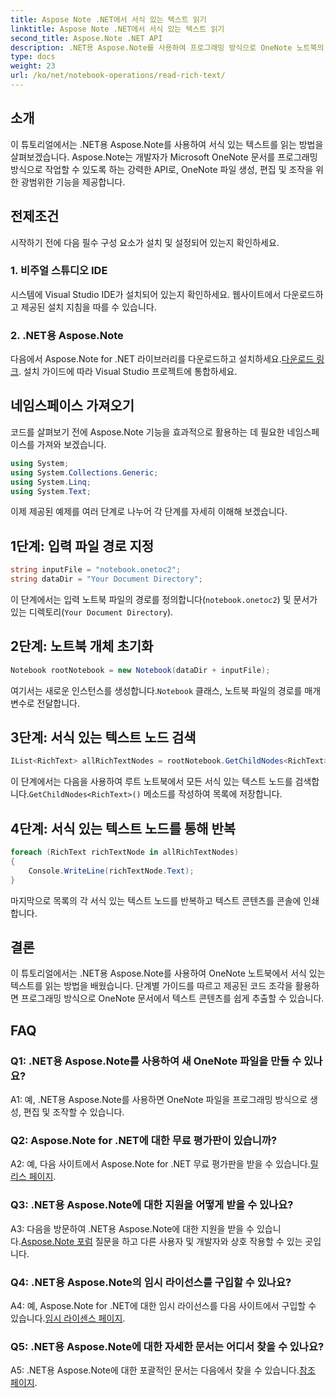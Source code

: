 ```yaml
---
title: Aspose Note .NET에서 서식 있는 텍스트 읽기
linktitle: Aspose Note .NET에서 서식 있는 텍스트 읽기
second_title: Aspose.Note .NET API
description: .NET용 Aspose.Note를 사용하여 프로그래밍 방식으로 OneNote 노트북의 서식 있는 텍스트를 읽는 방법을 알아보세요. 간편한 통합을 위해 단계별 튜토리얼을 따르세요.
type: docs
weight: 23
url: /ko/net/notebook-operations/read-rich-text/
---
```

## 소개

이 튜토리얼에서는 .NET용 Aspose.Note를 사용하여 서식 있는 텍스트를 읽는 방법을 살펴보겠습니다. Aspose.Note는 개발자가 Microsoft OneNote 문서를 프로그래밍 방식으로 작업할 수 있도록 하는 강력한 API로, OneNote 파일 생성, 편집 및 조작을 위한 광범위한 기능을 제공합니다.

## 전제조건

시작하기 전에 다음 필수 구성 요소가 설치 및 설정되어 있는지 확인하세요.

### 1. 비주얼 스튜디오 IDE

시스템에 Visual Studio IDE가 설치되어 있는지 확인하세요. 웹사이트에서 다운로드하고 제공된 설치 지침을 따를 수 있습니다.

### 2. .NET용 Aspose.Note

 다음에서 Aspose.Note for .NET 라이브러리를 다운로드하고 설치하세요.[다운로드 링크](https://releases.aspose.com/note/net/). 설치 가이드에 따라 Visual Studio 프로젝트에 통합하세요.

## 네임스페이스 가져오기

코드를 살펴보기 전에 Aspose.Note 기능을 효과적으로 활용하는 데 필요한 네임스페이스를 가져와 보겠습니다.

```csharp
using System;
using System.Collections.Generic;
using System.Linq;
using System.Text;
```

이제 제공된 예제를 여러 단계로 나누어 각 단계를 자세히 이해해 보겠습니다.

## 1단계: 입력 파일 경로 지정

```csharp
string inputFile = "notebook.onetoc2";
string dataDir = "Your Document Directory";
```

이 단계에서는 입력 노트북 파일의 경로를 정의합니다(`notebook.onetoc2`) 및 문서가 있는 디렉토리(`Your Document Directory`).

## 2단계: 노트북 개체 초기화

```csharp
Notebook rootNotebook = new Notebook(dataDir + inputFile);
```

 여기서는 새로운 인스턴스를 생성합니다.`Notebook` 클래스, 노트북 파일의 경로를 매개변수로 전달합니다.

## 3단계: 서식 있는 텍스트 노드 검색

```csharp
IList<RichText> allRichTextNodes = rootNotebook.GetChildNodes<RichText>();
```

 이 단계에서는 다음을 사용하여 루트 노트북에서 모든 서식 있는 텍스트 노드를 검색합니다.`GetChildNodes<RichText>()` 메소드를 작성하여 목록에 저장합니다.

## 4단계: 서식 있는 텍스트 노드를 통해 반복

```csharp
foreach (RichText richTextNode in allRichTextNodes)
{
    Console.WriteLine(richTextNode.Text);
}
```

마지막으로 목록의 각 서식 있는 텍스트 노드를 반복하고 텍스트 콘텐츠를 콘솔에 인쇄합니다.

## 결론

이 튜토리얼에서는 .NET용 Aspose.Note를 사용하여 OneNote 노트북에서 서식 있는 텍스트를 읽는 방법을 배웠습니다. 단계별 가이드를 따르고 제공된 코드 조각을 활용하면 프로그래밍 방식으로 OneNote 문서에서 텍스트 콘텐츠를 쉽게 추출할 수 있습니다.

## FAQ

### Q1: .NET용 Aspose.Note를 사용하여 새 OneNote 파일을 만들 수 있나요?

A1: 예, .NET용 Aspose.Note를 사용하면 OneNote 파일을 프로그래밍 방식으로 생성, 편집 및 조작할 수 있습니다.

### Q2: Aspose.Note for .NET에 대한 무료 평가판이 있습니까?

 A2: 예, 다음 사이트에서 Aspose.Note for .NET 무료 평가판을 받을 수 있습니다.[릴리스 페이지](https://releases.aspose.com/).

### Q3: .NET용 Aspose.Note에 대한 지원을 어떻게 받을 수 있나요?

 A3: 다음을 방문하여 .NET용 Aspose.Note에 대한 지원을 받을 수 있습니다.[Aspose.Note 포럼](https://forum.aspose.com/c/note/28) 질문을 하고 다른 사용자 및 개발자와 상호 작용할 수 있는 곳입니다.

### Q4: .NET용 Aspose.Note의 임시 라이선스를 구입할 수 있나요?

 A4: 예, Aspose.Note for .NET에 대한 임시 라이선스를 다음 사이트에서 구입할 수 있습니다.[임시 라이센스 페이지](https://purchase.aspose.com/temporary-license/).

### Q5: .NET용 Aspose.Note에 대한 자세한 문서는 어디서 찾을 수 있나요?

 A5: .NET용 Aspose.Note에 대한 포괄적인 문서는 다음에서 찾을 수 있습니다.[참조 페이지](https://reference.aspose.com/note/net/).